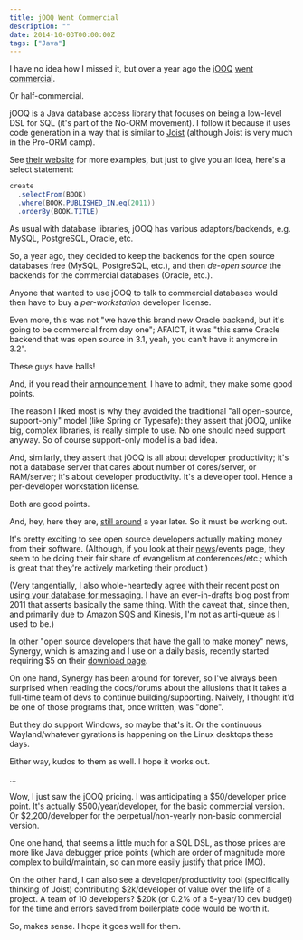 ```yaml
---
title: jOOQ Went Commercial
description: ""
date: 2014-10-03T00:00:00Z
tags: ["Java"]
---
```




I have no idea how I missed it, but over a year ago the [jOOQ](http://www.jooq.org) [went commercial](http://blog.jooq.org/2013/10/09/jooq-3-2-offering-commercial-licensing-and-support/).

Or half-commercial.

jOOQ is a Java database access library that focuses on being a low-level DSL for SQL (it's part of the No-ORM movement). I follow it because it uses code generation in a way that is similar to [Joist](http://www.joist.ws) (although Joist is very much in the Pro-ORM camp).

See [their website](http://www.jooq.org) for more examples, but just to give you an idea, here's a select statement:

```java
create
  .selectFrom(BOOK)
  .where(BOOK.PUBLISHED_IN.eq(2011))
  .orderBy(BOOK.TITLE)
```

As usual with database libraries, jOOQ has various adaptors/backends, e.g. MySQL, PostgreSQL, Oracle, etc.

So, a year ago, they decided to keep the backends for the open source databases free (MySQL, PostgreSQL, etc.), and then *de-open source* the backends for the commercial databases (Oracle, etc.).

Anyone that wanted to use jOOQ to talk to commercial databases would then have to buy a *per-workstation* developer license.

Even more, this was not "we have this brand new Oracle backend, but it's going to be commercial from day one"; AFAICT, it was "this same Oracle backend that was open source in 3.1, yeah, you can't have it anymore in 3.2".

These guys have balls!

And, if you read their [announcement](http://blog.jooq.org/2013/10/09/jooq-3-2-offering-commercial-licensing-and-support/), I have to admit, they make some good points.

The reason I liked most is why they avoided the traditional "all open-source, support-only" model (like Spring or Typesafe): they assert that jOOQ, unlike big, complex libraries, is really simple to use. No one should need support anyway. So of course support-only model is a bad idea.

And, similarly, they assert that jOOQ is all about developer productivity; it's not a database server that cares about number of cores/server, or RAM/server; it's about developer productivity. It's a developer tool. Hence a per-developer workstation license.

Both are good points.

And, hey, here they are, [still around](http://blog.jooq.org/2014/09/30/the-caveats-of-dual-licensing/) a year later. So it must be working out.

It's pretty exciting to see open source developers actually making money from their software. (Although, if you look at their [news](http://www.jooq.org/news)/events page, they seem to be doing their fair share of evangelism at conferences/etc.; which is great that they're actively marketing their product.)

(Very tangentially, I also whole-heartedly agree with their recent post on [using your database for messaging](http://blog.jooq.org/2014/09/26/using-your-rdbms-for-messaging-is-totally-ok/). I have an ever-in-drafts blog post from 2011 that asserts basically the same thing. With the caveat that, since then, and primarily due to Amazon SQS and Kinesis, I'm not as anti-queue as I used to be.)

In other "open source developers that have the gall to make money" news, Synergy, which is amazing and I use on a daily basis, recently started requiring $5 on their [download page](http://synergy-project.org/download/).

On one hand, Synergy has been around for forever, so I've always been surprised when reading the docs/forums about the allusions that it takes a full-time team of devs to continue building/supporting. Naively, I thought it'd be one of those programs that, once written, was "done".

But they do support Windows, so maybe that's it. Or the continuous Wayland/whatever gyrations is happening on the Linux desktops these days.

Either way, kudos to them as well. I hope it works out.

...

Wow, I just saw the jOOQ pricing. I was anticipating a $50/developer price point. It's actually $500/year/developer, for the basic commercial version. Or $2,200/developer for the perpetual/non-yearly non-basic commercial version. 

One one hand, that seems a little much for a SQL DSL, as those prices are more like Java debugger price points (which are order of magnitude more complex to build/maintain, so can more easily justify that price IMO).

On the other hand, I can also see a developer/productivity tool (specifically thinking of Joist) contributing $2k/developer of value over the life of a project. A team of 10 developers? $20k (or 0.2% of a 5-year/10 dev budget) for the time and errors saved from boilerplate code would be worth it.

So, makes sense. I hope it goes well for them.



